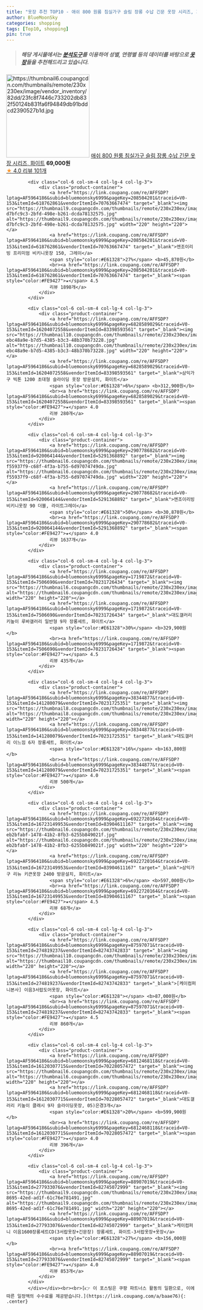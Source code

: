```yaml
---
title: "옷장 추천 TOP10 - 애쉬 800 원룸 침실가구 슬림 장롱 수납 긴문 옷장 시리즈, 화이트"
author: BlueMoonSky
categories: shopping
tags: [Top10, shopping]
pin: true
---
```


> ##### 해당 게시물에서는 [**분석도구**](https://itemscout.io/)를 이용하여 **성별**, **연령별** 등의 데이터를 바탕으로 [**옷장**](https://link.coupang.com/a/baae76)들을 추천해드리고 있습니다.
<div class="container"><div class="row">
            <div class="col-6 col-sm-4 col-lg-4 col-lg-3">
                <div class="product-container">
                    <a href="https://link.coupang.com/re/AFFSDP?lptag=AF5964186&subid=bluemoonsky6999&pageKey=5448487859&traceid=V0-153&itemId=8307878477&vendorItemId=81523080112" target="_blank"><img src="https://thumbnail6.coupangcdn.com/thumbnails/remote/230x230ex/image/vendor_inventory/82dd/23fc8f7446c733202db832f50124b831fa6f94849db91bddcd2390527b1d.jpg" alt="https://thumbnail6.coupangcdn.com/thumbnails/remote/230x230ex/image/vendor_inventory/82dd/23fc8f7446c733202db832f50124b831fa6f94849db91bddcd2390527b1d.jpg" width="220" height="220"></a>
                    <a href="https://link.coupang.com/re/AFFSDP?lptag=AF5964186&subid=bluemoonsky6999&pageKey=5448487859&traceid=V0-153&itemId=8307878477&vendorItemId=81523080112" target="_blank">애쉬 800 원룸 침실가구 슬림 장롱 수납 긴문 옷장 시리즈, 화이트</a>
                    <span style="color:#E61328"></span> <b>69,000원</b>
                    <br><a href="https://link.coupang.com/re/AFFSDP?lptag=AF5964186&subid=bluemoonsky6999&pageKey=5448487859&traceid=V0-153&itemId=8307878477&vendorItemId=81523080112" target="_blank"><span style="color:#FE9427">★</span> 4.0
                    리뷰 101개</a>
                </div>
            </div>
            
            <div class="col-6 col-sm-4 col-lg-4 col-lg-3">
                <div class="product-container">
                    <a href="https://link.coupang.com/re/AFFSDP?lptag=AF5964186&subid=bluemoonsky6999&pageKey=208504201&traceid=V0-153&itemId=618762861&vendorItemId=70763667474" target="_blank"><img src="https://thumbnail9.coupangcdn.com/thumbnails/remote/230x230ex/image/retail/images/4274035968825143-d7bfc9c3-2bfd-498e-b261-dcda78132575.jpg" alt="https://thumbnail9.coupangcdn.com/thumbnails/remote/230x230ex/image/retail/images/4274035968825143-d7bfc9c3-2bfd-498e-b261-dcda78132575.jpg" width="220" height="220"></a>
                    <a href="https://link.coupang.com/re/AFFSDP?lptag=AF5964186&subid=bluemoonsky6999&pageKey=208504201&traceid=V0-153&itemId=618762861&vendorItemId=70763667474" target="_blank">엔조이리빙 프리미엄 비키니옷장 150, 그레이</a>
                    <span style="color:#E61328">27%</span> <b>45,870원</b>
                    <br><a href="https://link.coupang.com/re/AFFSDP?lptag=AF5964186&subid=bluemoonsky6999&pageKey=208504201&traceid=V0-153&itemId=618762861&vendorItemId=70763667474" target="_blank"><span style="color:#FE9427">★</span> 4.5
                    리뷰 1898개</a>
                </div>
            </div>
            
            <div class="col-6 col-sm-4 col-lg-4 col-lg-3">
                <div class="product-container">
                    <a href="https://link.coupang.com/re/AFFSDP?lptag=AF5964186&subid=bluemoonsky6999&pageKey=6828589029&traceid=V0-153&itemId=16204072558&vendorItemId=83398593561" target="_blank"><img src="https://thumbnail10.coupangcdn.com/thumbnails/remote/230x230ex/image/retail/images/2970585873074498-ebc48a9e-b7d5-4385-b3c3-48b370b73228.jpg" alt="https://thumbnail10.coupangcdn.com/thumbnails/remote/230x230ex/image/retail/images/2970585873074498-ebc48a9e-b7d5-4385-b3c3-48b370b73228.jpg" width="220" height="220"></a>
                    <a href="https://link.coupang.com/re/AFFSDP?lptag=AF5964186&subid=bluemoonsky6999&pageKey=6828589029&traceid=V0-153&itemId=16204072558&vendorItemId=83398593561" target="_blank">삼익가구 빅톤 1200 초대형 슬라이딩 옷장 방문설치, 화이트</a>
                    <span style="color:#E61328">6%</span> <b>312,900원</b>
                    <br><a href="https://link.coupang.com/re/AFFSDP?lptag=AF5964186&subid=bluemoonsky6999&pageKey=6828589029&traceid=V0-153&itemId=16204072558&vendorItemId=83398593561" target="_blank"><span style="color:#FE9427">★</span> 4.0
                    리뷰 280개</a>
                </div>
            </div>
            
            <div class="col-6 col-sm-4 col-lg-4 col-lg-3">
                <div class="product-container">
                    <a href="https://link.coupang.com/re/AFFSDP?lptag=AF5964186&subid=bluemoonsky6999&pageKey=290778682&traceid=V0-153&itemId=920064144&vendorItemId=5291368892" target="_blank"><img src="https://thumbnail6.coupangcdn.com/thumbnails/remote/230x230ex/image/retail/images/3821789380119944-f55937f9-c68f-4f3a-b755-6d97074749da.jpg" alt="https://thumbnail6.coupangcdn.com/thumbnails/remote/230x230ex/image/retail/images/3821789380119944-f55937f9-c68f-4f3a-b755-6d97074749da.jpg" width="220" height="220"></a>
                    <a href="https://link.coupang.com/re/AFFSDP?lptag=AF5964186&subid=bluemoonsky6999&pageKey=290778682&traceid=V0-153&itemId=920064144&vendorItemId=5291368892" target="_blank">엔조이리빙 비키니옷장 90 더블, 라이트그레이</a>
                    <span style="color:#E61328">50%</span> <b>30,870원</b>
                    <br><a href="https://link.coupang.com/re/AFFSDP?lptag=AF5964186&subid=bluemoonsky6999&pageKey=290778682&traceid=V0-153&itemId=920064144&vendorItemId=5291368892" target="_blank"><span style="color:#FE9427">★</span> 4.0
                    리뷰 1637개</a>
                </div>
            </div>
            
            <div class="col-6 col-sm-4 col-lg-4 col-lg-3">
                <div class="product-container">
                    <a href="https://link.coupang.com/re/AFFSDP?lptag=AF5964186&subid=bluemoonsky6999&pageKey=1719872&traceid=V0-153&itemId=7506690&vendorItemId=70231726434" target="_blank"><img src="https://thumbnail6.coupangcdn.com/thumbnails/remote/230x230ex/image/vendor_inventory/6428/ac0dcb004f699b3aa2c7010b045ca172860a6022da7b905b893104344358.jpg" alt="https://thumbnail6.coupangcdn.com/thumbnails/remote/230x230ex/image/vendor_inventory/6428/ac0dcb004f699b3aa2c7010b045ca172860a6022da7b905b893104344358.jpg" width="220" height="220"></a>
                    <a href="https://link.coupang.com/re/AFFSDP?lptag=AF5964186&subid=bluemoonsky6999&pageKey=1719872&traceid=V0-153&itemId=7506690&vendorItemId=70231726434" target="_blank">대도갤러리 키높이 루바갤러리 일반형 9자 장롱세트, 화이트</a>
                    <span style="color:#E61328">30%</span> <b>329,900원</b>
                    <br><a href="https://link.coupang.com/re/AFFSDP?lptag=AF5964186&subid=bluemoonsky6999&pageKey=1719872&traceid=V0-153&itemId=7506690&vendorItemId=70231726434" target="_blank"><span style="color:#FE9427">★</span> 4.5
                    리뷰 435개</a>
                </div>
            </div>
            
            <div class="col-6 col-sm-4 col-lg-4 col-lg-3">
                <div class="product-container">
                    <a href="https://link.coupang.com/re/AFFSDP?lptag=AF5964186&subid=bluemoonsky6999&pageKey=38344877&traceid=V0-153&itemId=141280079&vendorItemId=70231725351" target="_blank"><img src="https://thumbnail8.coupangcdn.com/thumbnails/remote/230x230ex/image/vendor_inventory/7c7a/ae53490a19d8eb29316a23010a15ef2ed94714a811a125eccb68713bb37e.jpg" alt="https://thumbnail8.coupangcdn.com/thumbnails/remote/230x230ex/image/vendor_inventory/7c7a/ae53490a19d8eb29316a23010a15ef2ed94714a811a125eccb68713bb37e.jpg" width="220" height="220"></a>
                    <a href="https://link.coupang.com/re/AFFSDP?lptag=AF5964186&subid=bluemoonsky6999&pageKey=38344877&traceid=V0-153&itemId=141280079&vendorItemId=70231725351" target="_blank">대도갤러리 이느낌 6자 장롱세트, 화이트</a>
                    <span style="color:#E61328">16%</span> <b>163,800원</b>
                    <br><a href="https://link.coupang.com/re/AFFSDP?lptag=AF5964186&subid=bluemoonsky6999&pageKey=38344877&traceid=V0-153&itemId=141280079&vendorItemId=70231725351" target="_blank"><span style="color:#FE9427">★</span> 4.0
                    리뷰 500개</a>
                </div>
            </div>
            
            <div class="col-6 col-sm-4 col-lg-4 col-lg-3">
                <div class="product-container">
                    <a href="https://link.coupang.com/re/AFFSDP?lptag=AF5964186&subid=bluemoonsky6999&pageKey=6922720164&traceid=V0-153&itemId=16723149953&vendorItemId=83904611167" target="_blank"><img src="https://thumbnail6.coupangcdn.com/thumbnails/remote/230x230ex/image/retail/images/2444171857324766-eb2bfabf-1478-41b2-8fb3-6255b849021f.jpg" alt="https://thumbnail6.coupangcdn.com/thumbnails/remote/230x230ex/image/retail/images/2444171857324766-eb2bfabf-1478-41b2-8fb3-6255b849021f.jpg" width="220" height="220"></a>
                    <a href="https://link.coupang.com/re/AFFSDP?lptag=AF5964186&subid=bluemoonsky6999&pageKey=6922720164&traceid=V0-153&itemId=16723149953&vendorItemId=83904611167" target="_blank">삼익가구 리뉴 키큰옷장 2400 방문설치, 화이트</a>
                    <span style="color:#E61328">6%</span> <b>597,000원</b>
                    <br><a href="https://link.coupang.com/re/AFFSDP?lptag=AF5964186&subid=bluemoonsky6999&pageKey=6922720164&traceid=V0-153&itemId=16723149953&vendorItemId=83904611167" target="_blank"><span style="color:#FE9427">★</span> 4.5
                    리뷰 68개</a>
                </div>
            </div>
            
            <div class="col-6 col-sm-4 col-lg-4 col-lg-3">
                <div class="product-container">
                    <a href="https://link.coupang.com/re/AFFSDP?lptag=AF5964186&subid=bluemoonsky6999&pageKey=87597071&traceid=V0-153&itemId=274819237&vendorItemId=82743742833" target="_blank"><img src="https://thumbnail10.coupangcdn.com/thumbnails/remote/230x230ex/image/vendor_inventory/1a04/15b46bca9a091baa52198ab90fa6f0443e283f2d4f718669404b23d87a16.jpg" alt="https://thumbnail10.coupangcdn.com/thumbnails/remote/230x230ex/image/vendor_inventory/1a04/15b46bca9a091baa52198ab90fa6f0443e283f2d4f718669404b23d87a16.jpg" width="220" height="220"></a>
                    <a href="https://link.coupang.com/re/AFFSDP?lptag=AF5964186&subid=bluemoonsky6999&pageKey=87597071&traceid=V0-153&itemId=274819237&vendorItemId=82743742833" target="_blank">[케이컴퍼니본사] 이음3서랍도어옷장, 화이트</a>
                    <span style="color:#E61328"></span> <b>87,000원</b>
                    <br><a href="https://link.coupang.com/re/AFFSDP?lptag=AF5964186&subid=bluemoonsky6999&pageKey=87597071&traceid=V0-153&itemId=274819237&vendorItemId=82743742833" target="_blank"><span style="color:#FE9427">★</span> 4.5
                    리뷰 860개</a>
                </div>
            </div>
            
            <div class="col-6 col-sm-4 col-lg-4 col-lg-3">
                <div class="product-container">
                    <a href="https://link.coupang.com/re/AFFSDP?lptag=AF5964186&subid=bluemoonsky6999&pageKey=6812468118&traceid=V0-153&itemId=16120307715&vendorItemId=70228057472" target="_blank"><img src="https://thumbnail6.coupangcdn.com/thumbnails/remote/230x230ex/image/vendor_inventory/437c/f35a24eb0546eb736e4a8c038dbe691ca80e9d4b9f3d66fc1866e0d8e599.jpg" alt="https://thumbnail6.coupangcdn.com/thumbnails/remote/230x230ex/image/vendor_inventory/437c/f35a24eb0546eb736e4a8c038dbe691ca80e9d4b9f3d66fc1866e0d8e599.jpg" width="220" height="220"></a>
                    <a href="https://link.coupang.com/re/AFFSDP?lptag=AF5964186&subid=bluemoonsky6999&pageKey=6812468118&traceid=V0-153&itemId=16120307715&vendorItemId=70228057472" target="_blank">대도갤러리 키높이 클래시 9자 슬라이딩옷장, 05)은경3개</a>
                    <span style="color:#E61328">20%</span> <b>599,900원</b>
                    <br><a href="https://link.coupang.com/re/AFFSDP?lptag=AF5964186&subid=bluemoonsky6999&pageKey=6812468118&traceid=V0-153&itemId=16120307715&vendorItemId=70228057472" target="_blank"><span style="color:#FE9427">★</span> 4.0
                    리뷰 396개</a>
                </div>
            </div>
            
            <div class="col-6 col-sm-4 col-lg-4 col-lg-3">
                <div class="product-container">
                    <a href="https://link.coupang.com/re/AFFSDP?lptag=AF5964186&subid=bluemoonsky6999&pageKey=88907019&traceid=V0-153&itemId=277933076&vendorItemId=82745072999" target="_blank"><img src="https://thumbnail9.coupangcdn.com/thumbnails/remote/230x230ex/image/vendor_inventory/images/2018/05/04/14/5/508d89da-8695-42ed-ad1f-61c76e781491.jpg" alt="https://thumbnail9.coupangcdn.com/thumbnails/remote/230x230ex/image/vendor_inventory/images/2018/05/04/14/5/508d89da-8695-42ed-ad1f-61c76e781491.jpg" width="220" height="220"></a>
                    <a href="https://link.coupang.com/re/AFFSDP?lptag=AF5964186&subid=bluemoonsky6999&pageKey=88907019&traceid=V0-153&itemId=277933076&vendorItemId=82745072999" target="_blank">케이컴퍼니 이음1600장롱세트CD(3서랍옷장+긴문장) 장롱세트, 화이트-3서랍옷장+옷장</a>
                    <span style="color:#E61328">27%</span> <b>156,000원</b>
                    <br><a href="https://link.coupang.com/re/AFFSDP?lptag=AF5964186&subid=bluemoonsky6999&pageKey=88907019&traceid=V0-153&itemId=277933076&vendorItemId=82745072999" target="_blank"><span style="color:#FE9427">★</span> 4.0
                    리뷰 853개</a>
                </div>
            </div>
            </div></div><br><br>[👉 이 포스팅은 쿠팡 파트너스 활동의 일환으로, 이에 따른 일정액의 수수료를 제공받습니다.](https://link.coupang.com/a/baae76){: .center}